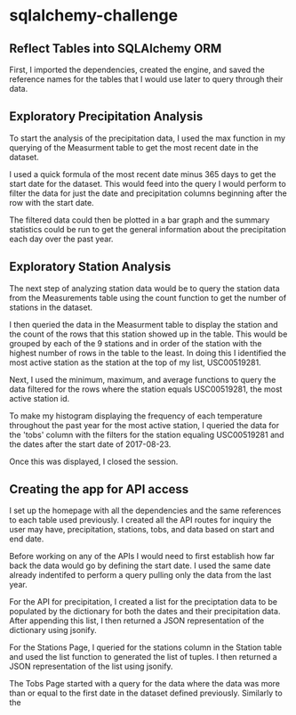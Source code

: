 # sqlalchemy-challenge

## Reflect Tables into SQLAlchemy ORM

First, I imported the dependencies, created the engine, and saved the reference names for the tables that I would use later to query through their data.

## Exploratory Precipitation Analysis

To start the analysis of the precipitation data, I used the max function in my querying of the Measurment table to get the most recent date in the dataset. 

I used a quick formula of the most recent date minus 365 days to get the start date for the dataset. This would feed into the query I would perform to filter the data for just the date and precipitation columns beginning after the row with the start date. 

The filtered data could then be plotted in a bar graph and the summary statistics could be run to get the general information about the precipitation each day over the past year. 

## Exploratory Station Analysis 

The next step of analyzing station data would be to query the station data from the Measurements table using the count function to get the number of stations in the dataset. 

I then queried the data in the Measurment table to display the station and the count of the rows that this station showed up in the table. This would be grouped by each of the 9 stations and in order of the station with the highest number of rows in the table to the least. In doing this I identified the most active station as the station at the top of my list, USC00519281.

Next, I used the minimum, maximum, and average functions to query the data filtered for the rows where the station equals USC00519281, the most active station id. 

To make my histogram displaying the frequency of each temperature throughout the past year for the most active station, I queried the data for the 'tobs' column with the filters for the station equaling USC00519281 and the dates after the start date of 2017-08-23.

Once this was displayed, I closed the session.

## Creating the app for API access

I set up the homepage with all the dependencies and the same references to each table used previously. I created all the API routes for inquiry the user may have, precipitation, stations, tobs, and data based on start and end date.

Before working on any of the APIs I would need to first establish how far back the data would go by defining the start date. I used the same date already indentifed to perform a query pulling only the data from the last year. 

For the API for precipitation, I created a list for the preciptation data to be populated by the dictionary for both the dates and their precipitation data. After appending this list, I then returned a JSON representation of the dictionary using jsonify.

For the Stations Page, I queried for the stations column in the Station table and used the list function to generated the list of tuples. I then returned a JSON representation of the list using jsonify.

The Tobs Page started with a query for the data where the data was more than or equal to the first date in the dataset defined previously. Similarly to the 